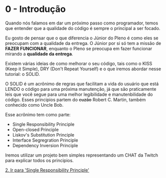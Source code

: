 # 0 - Introdução

Quando nós falamos em dar um próximo passo como programador, temos que entender que a qualidade do código é sempre o principal a ser focado. 

Eu gosto de pensar que o que diferencia o Júnior do Pleno é como eles se preocupam com a qualidade da entrega. O Júnior por si só tem a missão de **FAZER FUNCIONAR**, enquanto o Pleno se preocupa em fazer funcionar mirando a **qualidade da entrega**.

Existem várias ideias de como melhorar o seu código, tais como o KISS (Keep it Simple), DRY (Don't Repeat Yourself) e o que iremos abordar nesse tutorial: o SOLID.

O SOLID é um acrônimo de regras que facilitam a vida do usuário que está LENDO o código para uma próxima manutenção, já que são praticamente leis que você segue para uma melhor legibilidade e manutenbilidade do código. Esses principios partem do ~~cuzão~~ Robert C. Martin, também conhecido como Uncle Bob.

Esse acrônimo tem como parte:

* Single Responsibility Principle
* Open-closed Principle
* Liskov's Substitution Principle
* Interface Segregration Principle
* Dependency Inversion Principle


Iremos utilizar um projeto bem simples representando um CHAT da Twitch para explicar todos os principios.

[2. Ir para 'Single Responsibility Principle'](1-srp.md)